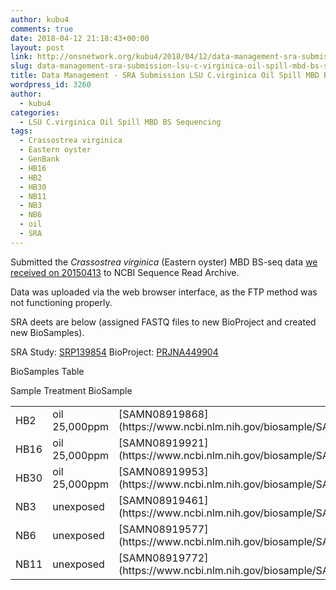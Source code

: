 ```yaml
---
author: kubu4
comments: true
date: 2018-04-12 21:18:43+00:00
layout: post
link: http://onsnetwork.org/kubu4/2018/04/12/data-management-sra-submission-lsu-c-virginica-oil-spill-mbd-bs-seq-data/
slug: data-management-sra-submission-lsu-c-virginica-oil-spill-mbd-bs-seq-data
title: Data Management - SRA Submission LSU C.virginica Oil Spill MBD BS-seq Data
wordpress_id: 3260
author:
  - kubu4
categories:
  - LSU C.virginica Oil Spill MBD BS Sequencing
tags:
  - Crassostrea virginica
  - Eastern oyster
  - GenBank
  - HB16
  - HB2
  - HB30
  - NB11
  - NB3
  - NB6
  - oil
  - SRA
---
```


Submitted the _Crassostrea virginica_ (Eastern oyster) MBD BS-seq data [we received on 20150413](http://onsnetwork.org/kubu4/2015/04/13/sequence-data-lsu-c-virginica-oil-spill-mbd-bs-seq-demultiplexed/) to NCBI Sequence Read Archive.

Data was uploaded via the web browser interface, as the FTP method was not functioning properly.

SRA deets are below (assigned FASTQ files to new BioProject and created new BioSamples).

SRA Study: [SRP139854](https://www.ncbi.nlm.nih.gov/Traces/study/?acc=SRP139854)
BioProject: [PRJNA449904](https://www.ncbi.nlm.nih.gov/bioproject/PRJNA449904)

BioSamples Table

<table >

<tr >
  Sample
  Treatment
  BioSample
</tr>

<tbody >
<tr >
  
<td >HB2
</td>
  
<td >oil 25,000ppm
</td>
  
<td >[SAMN08919868](https://www.ncbi.nlm.nih.gov/biosample/SAMN08919868)
</td>
</tr>
<tr >
  
<td >HB16
</td>
  
<td >oil 25,000ppm
</td>
  
<td >[SAMN08919921](https://www.ncbi.nlm.nih.gov/biosample/SAMN08919921)
</td>
</tr>
<tr >
  
<td >HB30
</td>
  
<td >oil 25,000ppm
</td>
  
<td >[SAMN08919953](https://www.ncbi.nlm.nih.gov/biosample/SAMN08919953)
</td>
</tr>
<tr >
  
<td >NB3
</td>
  
<td >unexposed
</td>
  
<td >[SAMN08919461](https://www.ncbi.nlm.nih.gov/biosample/SAMN08919461)
</td>
</tr>
<tr >
  
<td >NB6
</td>
  
<td >unexposed
</td>
  
<td >[SAMN08919577](https://www.ncbi.nlm.nih.gov/biosample/SAMN08919577)
</td>
</tr>
<tr >
  
<td >NB11
</td>
  
<td >unexposed
</td>
  
<td >[SAMN08919772](https://www.ncbi.nlm.nih.gov/biosample/SAMN08919772)
</td>
</tr>
</tbody>
</table>

